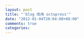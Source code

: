 ```yaml
---
layout: post
title: "'blog 改用 octopress'"
date: "2012-01-04T20:04:00+08:00"
comments: true
categories: 
---
```

